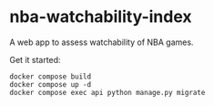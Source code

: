 # nba-watchability-index

A web app to assess watchability of NBA games.


Get it started:

```
docker compose build
docker compose up -d
docker compose exec api python manage.py migrate
```
